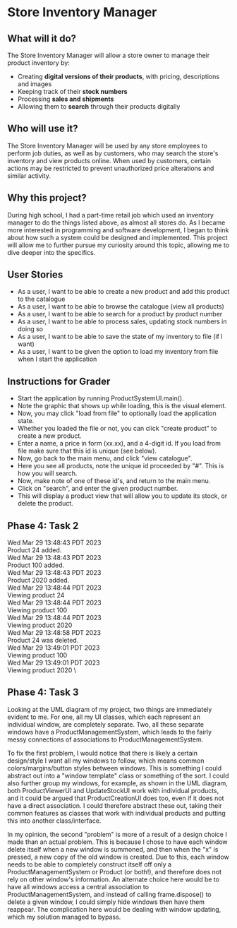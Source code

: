 # Store Inventory Manager

## What will it do?
The Store Inventory Manager will allow a store owner to manage their product inventory by:
- Creating **digital versions of their products**, with pricing, descriptions and images
- Keeping track of their **stock numbers**
- Processing **sales and shipments**
- Allowing them to **search** through their products digitally

## Who will use it?
The Store Inventory Manager will be used by any store employees 
to perform job duties, as well as by customers, who may search the
store's inventory and view products online. When used by customers,
certain actions may be restricted to prevent unauthorized price
alterations and similar activity.

## Why this project?
During high school, I had a part-time retail job which used an
inventory manager to do the things listed above, as
almost all stores do. As I became more interested in
programming and software development, I began to think
about how such a system could be designed and implemented.
This project will allow me to further pursue my curiosity
around this topic, allowing me to dive deeper into the specifics.

## User Stories
- As a user, I want to be able to create a new product and add this product to the catalogue
- As a user, I want to be able to browse the catalogue (view all products)
- As a user, I want to be able to search for a product by product number
- As a user, I want to be able to process sales, updating stock numbers in doing so
- As a user, I want to be able to save the state of my inventory to file (if I want)
- As a user, I want to be given the option to load my inventory from file when I start the application

## Instructions for Grader
- Start the application by running ProductSystemUI.main().
- Note the graphic that shows up while loading, this is the visual element.
- Now, you may click "load from file" to optionally load the application state.
- Whether you loaded the file or not, you can click "create product" to create a new product. 
- Enter a name, a price in form (xx.xx), and a 4-digit id. If you load from file make sure
that this id is unique (see below).
- Now, go back to the main menu, and click "view catalogue".
- Here you see all products, note the unique id proceeded by "#". This is how you will search.
- Now, make note of one of these id's, and return to the main menu.
- Click on "search", and enter the given product number.
- This will display a product view that will allow you to update its stock, or delete the product.

## Phase 4: Task 2
Wed Mar 29 13:48:43 PDT 2023 \
Product 24 added. \
Wed Mar 29 13:48:43 PDT 2023 \
Product 100 added. \
Wed Mar 29 13:48:43 PDT 2023 \
Product 2020 added. \
Wed Mar 29 13:48:44 PDT 2023 \
Viewing product 24 \
Wed Mar 29 13:48:44 PDT 2023 \
Viewing product 100 \
Wed Mar 29 13:48:44 PDT 2023 \
Viewing product 2020 \
Wed Mar 29 13:48:58 PDT 2023 \
Product 24 was deleted. \
Wed Mar 29 13:49:01 PDT 2023 \
Viewing product 100 \
Wed Mar 29 13:49:01 PDT 2023 \
Viewing product 2020 \

## Phase 4: Task 3

Looking at the UML diagram of my project, two things are immediately evident to me.
For one, all my UI classes, which each represent an individual window, are completely
separate. Two, all these separate windows have a ProductManagementSystem, which leads
to the fairly messy connections of associations to ProductManagementSystem.

To fix the first problem, I would notice that there is likely a certain design/style I
want all my windows to follow, which means common colors/margins/button styles between 
windows. This is something I could abstract out into a "window template" class or something
of the sort. I could also further group my windows, for example, as shown in the UML diagram,
both ProductViewerUI and UpdateStockUI work with individual products, and it could be argued 
that ProductCreationUI does too, even if it does not have a direct association. I could therefore
abstract these out, taking their common features as classes that work with individual products and
putting this into another class/interface.

In my opinion, the second "problem" is more of a result of a design choice I made than an actual problem.
This is because I chose to have each window delete itself when a new window is summoned, and then when
the "x" is pressed, a new copy of the old window is created. Due to this, each window needs to be able to
completely construct itself off only a ProductManagementSystem or Product (or both!), and therefore does 
not rely on other window's information. An alternate choice here would be to have all windows access a central
association to ProductManagementSystem, and instead of calling frame.dispose() to delete a given window,
I could simply hide windows then have them reappear. The complication here would be dealing with window updating,
which my solution managed to bypass.